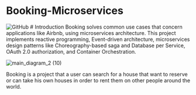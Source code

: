 # Booking-Microservices
<img alt="GitHub" src="https://img.shields.io/github/license/nickPaterakis/Booking-Microservices">
# Introduction
Booking solves common use cases that concern applications like Airbnb, using microservices architecture. This project implements
reactive programming, Event-driven architecture, microservices design patterns like Choreography-based saga and Database per Service, OAuth 2.0 authorization, and Container Orchestration.


![main_diagram_2 (10)](https://user-images.githubusercontent.com/36018286/128594607-e6ee3b75-0098-4a9e-a94f-8ce463284ee2.png)


Booking is a project that a user can search for a house that want to reserve or can take his own houses in order to rent them on other people around the world.
